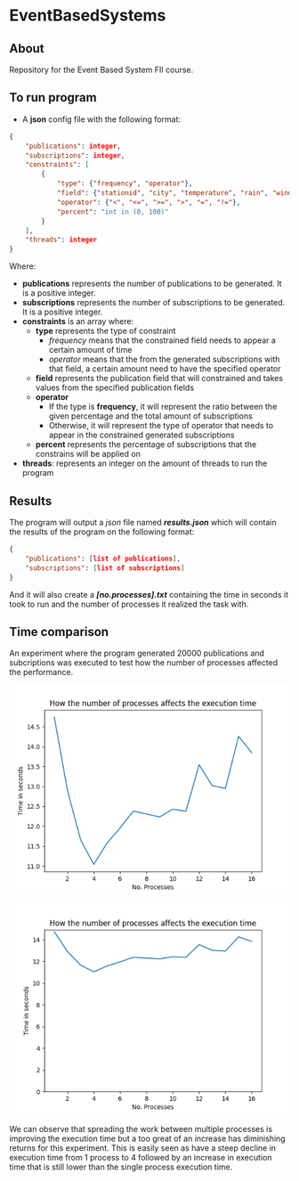 # EventBasedSystems

## About
Repository for the Event Based System FII course.

## To run program

* A **json** config file with the following format:
```json
{
    "publications": integer,
    "subscriptions": integer,
    "constraints": [
        {
            "type": {"frequency", "operator"},
            "field": {"stationid", "city", "temperature", "rain", "wind", "direction", "date"},
            "operator": {"<", "<=", ">=", ">", "=", "!="},
            "percent": "int in (0, 100)"
        }
    ],
    "threads": integer
}
```

Where:
* **publications** represents the number of publications to be generated. It is a positive integer.
* **subscriptions** represents the number of subscriptions to be generated. It is a positive integer.
* **constraints** is an array where:
    * **type** represents the type of constraint
        * *frequency* means that the constrained field needs to appear a certain amount of time
        * *operator* means that the from the generated subscriptions with that field, a certain amount need to have the specified operator
    * **field** represents the publication field that will constrained and takes values from the specified publication fields
    * **operator**
        * If the type is **frequency**, it will represent the ratio between the given percentage and the total amount of subscriptions
        * Otherwise, it will represent the type of operator that needs to appear in the constrained generated subscriptions
    * **percent** represents the percentage of subscriptions that the constrains will be applied on
* **threads**: represents an integer on the amount of threads to run the program


## Results
The program will output a *json* file named ***results.json*** which will contain the results of the program on the following format:
```json
{
    "publications": [list of publications],
    "subscriptions": [list of subscriptions]
}
```

And it will also create a ***[no.processes].txt*** containing the time in seconds it took to run and the number of processes it realized the task with.

## Time comparison

An experiment where the program generated 20000 publications and subcriptions was executed to test how the number of processes affected the performance.

![Time comparison](python/threads.png)

![Time comparison from zero](python/threads0.png)

We can observe that spreading the work between multiple processes is improving the execution time but a too great of an increase has diminishing returns for this experiment. This is easily seen as have a steep decline in execution time from 1 process to 4 followed by an increase in execution time that is still lower than the single process execution time.
